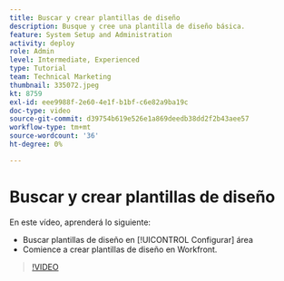 ```yaml
---
title: Buscar y crear plantillas de diseño
description: Busque y cree una plantilla de diseño básica.
feature: System Setup and Administration
activity: deploy
role: Admin
level: Intermediate, Experienced
type: Tutorial
team: Technical Marketing
thumbnail: 335072.jpeg
kt: 8759
exl-id: eee9988f-2e60-4e1f-b1bf-c6e82a9ba19c
doc-type: video
source-git-commit: d39754b619e526e1a869deedb38dd2f2b43aee57
workflow-type: tm+mt
source-wordcount: '36'
ht-degree: 0%

---
```


# Buscar y crear plantillas de diseño

En este vídeo, aprenderá lo siguiente:

* Buscar plantillas de diseño en [!UICONTROL Configurar] área
* Comience a crear plantillas de diseño en Workfront.

>[!VIDEO](https://video.tv.adobe.com/v/335072/?quality=12)
